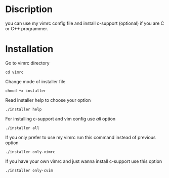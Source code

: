 # Discription
you can use my vimrc config file and install c-support (optional) if you are C or C++ programmer.

# Installation
Go to vimrc directory 
```
cd vimrc
```
Change mode of installer file
```
chmod +x installer
```
Read installer help to choose your option 
```
./installer help
```
For installing c-support and vim config use *all* option 
```
./installer all
```
If you only prefer to use my vimrc run this command instead of previous option
```
./installer only-vimrc
```
If you have your own vimrc and just wanna install c-support use this option 
```
./installer only-cvim
```
